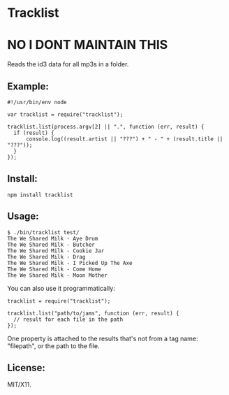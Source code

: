 # Tracklist

# NO I DONT MAINTAIN THIS

Reads the id3 data for all mp3s in a folder.

## Example:

    #!/usr/bin/env node

    var tracklist = require("tracklist");

    tracklist.list(process.argv[2] || ".", function (err, result) {
      if (result) {
          console.log((result.artist || "???") + " - " + (result.title || "???"));
      }
    });

## Install:

    npm install tracklist

## Usage:

    $ ./bin/tracklist test/
    The We Shared Milk - Aye Drum
    The We Shared Milk - Butcher
    The We Shared Milk - Cookie Jar
    The We Shared Milk - Drag
    The We Shared Milk - I Picked Up The Axe
    The We Shared Milk - Come Home
    The We Shared Milk - Moon Mother

You can also use it programmatically:

    tracklist = require("tracklist");

    tracklist.list("path/to/jams", function (err, result) {
      // result for each file in the path
    });

One property is attached to the results that's not from a tag name: "filepath", or the path to the file.

## License:

MIT/X11.
